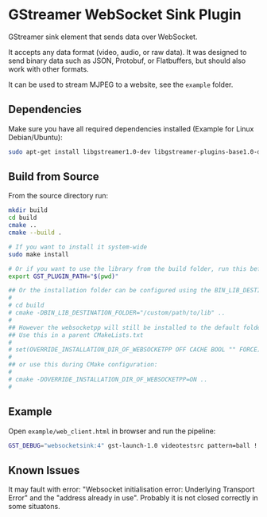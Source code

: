 # GStreamer WebSocket Sink Plugin

GStreamer sink element that sends data over WebSocket.

It accepts any data format (video, audio, or raw data). It was designed to send binary data such as JSON, Protobuf, or Flatbuffers, but should also work with other formats.

It can be used to stream MJPEG to a website, see the `example` folder.

## Dependencies

Make sure you have all required dependencies installed (Example for Linux Debian/Ubuntu):

```bash
sudo apt-get install libgstreamer1.0-dev libgstreamer-plugins-base1.0-dev libboost-system-dev cmake
```

## Build from Source

From the source directory run:

```bash
mkdir build
cd build
cmake ..
cmake --build .

# If you want to install it system-wide
sudo make install

# Or if you want to use the library from the build folder, run this before using GStreamer:
export GST_PLUGIN_PATH="$(pwd)"

## Or the installation folder can be configured using the BIN_LIB_DESTINATION_FOLDER parameter, like this: 
#
# cd build
# cmake -DBIN_LIB_DESTINATION_FOLDER="/custom/path/to/lib" ..
#
## However the websocketpp will still be installed to the default folder if you set OVERRIDE_INSTALLATION_DIR_OF_WEBSOCKETPP to OFF.
## Use this in a parent CMakeLists.txt
#
# set(OVERRIDE_INSTALLATION_DIR_OF_WEBSOCKETPP OFF CACHE BOOL "" FORCE)
#
## or use this during CMake configuration:
# 
# cmake -DOVERRIDE_INSTALLATION_DIR_OF_WEBSOCKETPP=ON ..
#
```

## Example

Open `example/web_client.html` in browser and run the pipeline:

```bash
GST_DEBUG="websocketsink:4" gst-launch-1.0 videotestsrc pattern=ball ! jpegenc ! websocketsink host=127.0.0.1 port=8080
```

## Known Issues

It may fault with error: "Websocket initialisation error: Underlying Transport Error" and the "address already in use". Probably it is not closed correctly in some situatons.